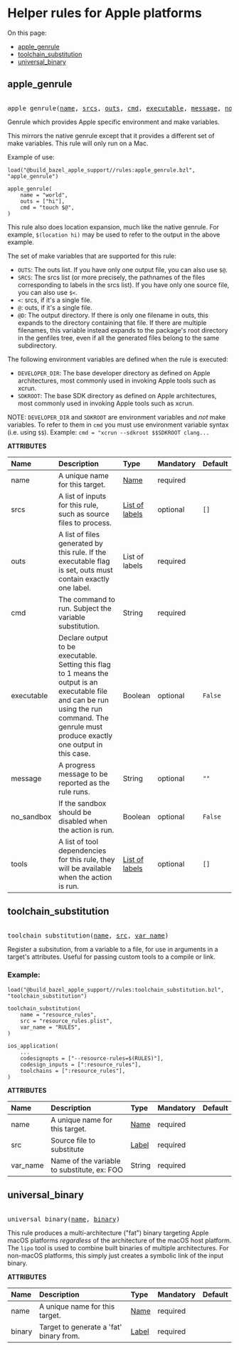 <!-- Generated with Stardoc, Do Not Edit! -->

# Helper rules for Apple platforms
On this page:

  * [apple_genrule](#apple_genrule)
  * [toolchain_substitution](#toolchain_substitution)
  * [universal_binary](#universal_binary)

<a id="apple_genrule"></a>

## apple_genrule

<pre>

apple_genrule(<a href="#apple_genrule-name">name</a>, <a href="#apple_genrule-srcs">srcs</a>, <a href="#apple_genrule-outs">outs</a>, <a href="#apple_genrule-cmd">cmd</a>, <a href="#apple_genrule-executable">executable</a>, <a href="#apple_genrule-message">message</a>, <a href="#apple_genrule-no_sandbox">no_sandbox</a>, <a href="#apple_genrule-tools">tools</a>)
</pre>

Genrule which provides Apple specific environment and make variables.

This mirrors the native genrule except that it provides a different set of
make variables. This rule will only run on a Mac.

Example of use:

```
load("@build_bazel_apple_support//rules:apple_genrule.bzl", "apple_genrule")

apple_genrule(
    name = "world",
    outs = ["hi"],
    cmd = "touch $@",
)
```

This rule also does location expansion, much like the native genrule.
For example, `$(location hi)` may be used to refer to the output in the
above example.

The set of make variables that are supported for this rule:

* `OUTS`: The outs list. If you have only one output file, you can also use
          `$@`.
* `SRCS`: The srcs list (or more precisely, the pathnames of the files
          corresponding to labels in the srcs list). If you have only one
          source file, you can also use `$<`.
* `<`: srcs, if it's a single file.
* `@`: outs, if it's a single file.
* `@D`: The output directory. If there is only one filename in outs, this
        expands to the directory containing that file. If there are
        multiple filenames, this variable instead expands to the package's
        root directory in the genfiles tree, even if all the generated
        files belong to the same subdirectory.

The following environment variables are defined when the rule is executed:

* `DEVELOPER_DIR`: The base developer directory as defined on Apple
                   architectures, most commonly used in invoking Apple
                   tools such as xcrun.
* `SDKROOT`: The base SDK directory as defined on Apple architectures, most
             commonly used in invoking Apple tools such as xcrun.

NOTE: `DEVELOPER_DIR` and `SDKROOT` are environment variables and *not* make
      variables. To refer to them in `cmd` you must use environment variable
      syntax (i.e. using `$$`). Example: ```cmd = "xcrun --sdkroot $$SDKROOT clang...```

**ATTRIBUTES**


| Name  | Description | Type | Mandatory | Default |
| :------------- | :------------- | :------------- | :------------- | :------------- |
| <a id="apple_genrule-name"></a>name |  A unique name for this target.   | <a href="https://bazel.build/concepts/labels#target-names">Name</a> | required |  |
| <a id="apple_genrule-srcs"></a>srcs |  A list of inputs for this rule, such as source files to process.   | <a href="https://bazel.build/concepts/labels">List of labels</a> | optional |  `[]`  |
| <a id="apple_genrule-outs"></a>outs |  A list of files generated by this rule. If the executable flag is set, outs must contain exactly one label.   | List of labels | required |  |
| <a id="apple_genrule-cmd"></a>cmd |  The command to run. Subject the variable substitution.   | String | required |  |
| <a id="apple_genrule-executable"></a>executable |  Declare output to be executable. Setting this flag to 1 means the output is an executable file and can be run using the run command. The genrule must produce exactly one output in this case.   | Boolean | optional |  `False`  |
| <a id="apple_genrule-message"></a>message |  A progress message to be reported as the rule runs.   | String | optional |  `""`  |
| <a id="apple_genrule-no_sandbox"></a>no_sandbox |  If the sandbox should be disabled when the action is run.   | Boolean | optional |  `False`  |
| <a id="apple_genrule-tools"></a>tools |  A list of tool dependencies for this rule, they will be available when the action is run.   | <a href="https://bazel.build/concepts/labels">List of labels</a> | optional |  `[]`  |


<a id="toolchain_substitution"></a>

## toolchain_substitution

<pre>

toolchain_substitution(<a href="#toolchain_substitution-name">name</a>, <a href="#toolchain_substitution-src">src</a>, <a href="#toolchain_substitution-var_name">var_name</a>)
</pre>

Register a subsitution, from a variable to a file, for use in arguments in a
target's attributes. Useful for passing custom tools to a compile or link.

### Example:

```bzl
load("@build_bazel_apple_support//rules:toolchain_substitution.bzl", "toolchain_substitution")

toolchain_substitution(
    name = "resource_rules",
    src = "resource_rules.plist",
    var_name = "RULES",
)

ios_application(
    ...
    codesignopts = ["--resource-rules=$(RULES)"],
    codesign_inputs = [":resource_rules"],
    toolchains = [":resource_rules"],
)
```

**ATTRIBUTES**


| Name  | Description | Type | Mandatory | Default |
| :------------- | :------------- | :------------- | :------------- | :------------- |
| <a id="toolchain_substitution-name"></a>name |  A unique name for this target.   | <a href="https://bazel.build/concepts/labels#target-names">Name</a> | required |  |
| <a id="toolchain_substitution-src"></a>src |  Source file to substitute   | <a href="https://bazel.build/concepts/labels">Label</a> | required |  |
| <a id="toolchain_substitution-var_name"></a>var_name |  Name of the variable to substitute, ex: FOO   | String | required |  |


<a id="universal_binary"></a>

## universal_binary

<pre>

universal_binary(<a href="#universal_binary-name">name</a>, <a href="#universal_binary-binary">binary</a>)
</pre>

This rule produces a multi-architecture ("fat") binary targeting Apple macOS
platforms *regardless* of the architecture of the macOS host platform. The
`lipo` tool is used to combine built binaries of multiple architectures. For
non-macOS platforms, this simply just creates a symbolic link of the input
binary.

**ATTRIBUTES**


| Name  | Description | Type | Mandatory | Default |
| :------------- | :------------- | :------------- | :------------- | :------------- |
| <a id="universal_binary-name"></a>name |  A unique name for this target.   | <a href="https://bazel.build/concepts/labels#target-names">Name</a> | required |  |
| <a id="universal_binary-binary"></a>binary |  Target to generate a 'fat' binary from.   | <a href="https://bazel.build/concepts/labels">Label</a> | required |  |


